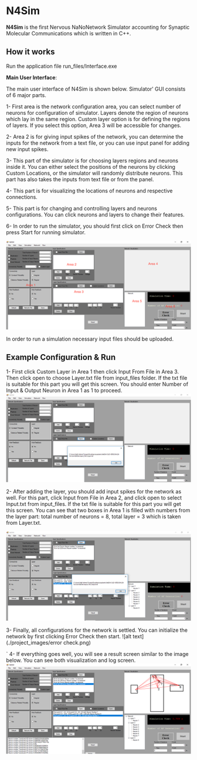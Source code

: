 # N4Sim

**N4Sim** is the first Nervous NaNoNetwork Simulator
accounting for Synaptic Molecular Communications which is written in C++.

## How it works

  Run the application file run_files/Interface.exe
  

**Main User Interface**:

The main user interface of N4Sim is shown below. Simulator' GUI consists of 6 major parts. 

1- First area is the network configuration area, you can select number of neurons for configuration of simulator. 
Layers denote the region of neurons which lay in the same region. Custom layer option is for defining the regions of layers.
If you select this option, Area 3 will be accessible for changes. 

2- Area 2 is for giving input spikes of the network, you can determine the inputs for the network from a text file, or you can use input panel 
for adding new input spikes.

3- This part of the simulator is for choosing layers regions and neurons inside it. You can either select the positions of the neurons
by clicking Custom Locations, or the simulator will randomly distribute neurons. This part has also takes the inputs from text file
or from the panel.

4- This part is for visualizing the locations of neurons and respective connections.

5- This part is for changing and controlling layers and neurons configurations. You can click neurons and layers to change their features.

6- In order to run the simulator, you should first click on Error Check then press Start for running simulator.

![alt text](./project_images/main.png)



In order to run a simulation necessary input files should be uploaded.
## Example Configuration & Run

1- First click Custom Layer in Area 1 then click Input From File in Area 3. Then click open to choose Layer.txt file from input_files folder.
If the txt file is suitable for this part you will get this screen. You should enter Number of Input & Output Neuron in Area 1 as 1 to proceed.
![alt text](./project_images/layer.png)

2- After adding the layer, you should add input spikes for the network as well. For this part, click Input from File in Area 2, and click open
to select Input.txt from input_files. If the txt file is suitable for this part you will get this screen. You can see that 
two boxes in Area 1 is filled with numbers from the layer part: total number of neurons = 8, total layer = 3 which is taken from Layer.txt.

![alt text](./project_images/input.png)

3- Finally, all configurations for the network is settled. You can initialize the network by first clicking Error Check then start.
![alt text](./project_images/error check.png)

`
4- If everything goes well, you will see a result screen similar to the image below. You can see both visualization and log screen.
![alt text](./project_images/result.png)


